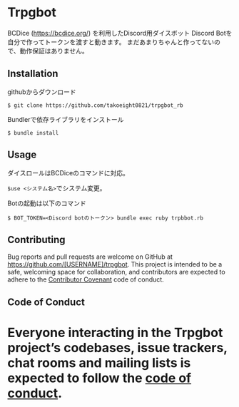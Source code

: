 # Trpgbot

BCDice (https://bcdice.org/) を利用したDiscord用ダイスボット
Discord Botを自分で作ってトークンを渡すと動きます。
まだあまりちゃんと作ってないので、動作保証はありません。

## Installation

githubからダウンロード

```
$ git clone https://github.com/takoeight0821/trpgbot_rb
```

Bundlerで依存ライブラリをインストール

```
$ bundle install
```

## Usage

ダイスロールはBCDiceのコマンドに対応。

`$use <システム名>`でシステム変更。

Botの起動は以下のコマンド

    $ BOT_TOKEN=<Discord botのトークン> bundle exec ruby trpbbot.rb

## Contributing

Bug reports and pull requests are welcome on GitHub at https://github.com/[USERNAME]/trpgbot. This project is intended to be a safe, welcoming space for collaboration, and contributors are expected to adhere to the [Contributor Covenant](http://contributor-covenant.org) code of conduct.

## Code of Conduct

Everyone interacting in the Trpgbot project’s codebases, issue trackers, chat rooms and mailing lists is expected to follow the [code of conduct](https://github.com/[USERNAME]/trpgbot/blob/master/CODE_OF_CONDUCT.md).
=======
